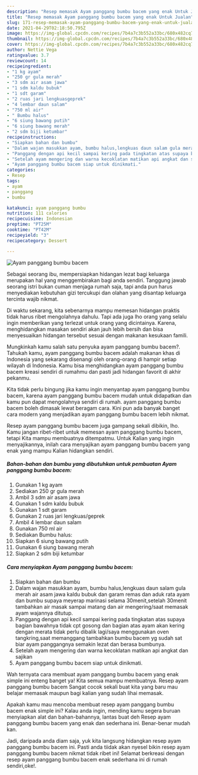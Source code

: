 ```yaml
---
description: "Resep memasak Ayam panggang bumbu bacem yang enak Untuk Jualan"
title: "Resep memasak Ayam panggang bumbu bacem yang enak Untuk Jualan"
slug: 171-resep-memasak-ayam-panggang-bumbu-bacem-yang-enak-untuk-jualan
date: 2021-04-29T02:18:50.795Z
image: https://img-global.cpcdn.com/recipes/7b4a7c3b552a33bc/680x482cq70/ayam-panggang-bumbu-bacem-foto-resep-utama.jpg
thumbnail: https://img-global.cpcdn.com/recipes/7b4a7c3b552a33bc/680x482cq70/ayam-panggang-bumbu-bacem-foto-resep-utama.jpg
cover: https://img-global.cpcdn.com/recipes/7b4a7c3b552a33bc/680x482cq70/ayam-panggang-bumbu-bacem-foto-resep-utama.jpg
author: Nettie Vega
ratingvalue: 3.7
reviewcount: 14
recipeingredient:
- "1 kg ayam"
- "250 gr gula merah"
- "3 sdm air asam jawa"
- "1 sdm kaldu bubuk"
- "1 sdt garam"
- "2 ruas jari lengkuasgeprek"
- "4 lembar daun salam"
- "750 ml air"
- " Bumbu halus"
- "6 siung bawang putih"
- "6 siung bawang merah"
- "2 sdm biji ketumbar"
recipeinstructions:
- "Siapkan bahan dan bumbu"
- "Dalam wajan masukkan ayam, bumbu halus,lengkuas daun salam gula merah air asam jawa kaldu bubuk dan garam remas dan aduk rata ayam dan bumbu supaya meyerap marinasi selama 30menit,setelah 30menit tambahkan air masak sampai matang dan air mengering/saat memasak ayam wajannya ditutup."
- "Panggang dengan api kecil sampai kering pada tingkatan atas supaya bagian bawahnya tidak cpt gosong dan bagian atas ayam akan kering dengan merata tidak perlu dibalik lagi/saya menggunakan oven tangkring,saat memanggang tambahkan bumbu bacem yg sudah sat biar ayam panggangnya semakin lezat dan berasa bumbunya."
- "Setelah ayam mengering dan warna kecoklatan matikan api angkat dan sajikan"
- "Ayam panggang bumbu bacem siap untuk dinikmati."
categories:
- Resep
tags:
- ayam
- panggang
- bumbu

katakunci: ayam panggang bumbu 
nutrition: 111 calories
recipecuisine: Indonesian
preptime: "PT25M"
cooktime: "PT42M"
recipeyield: "3"
recipecategory: Dessert

---
```



![Ayam panggang bumbu bacem](https://img-global.cpcdn.com/recipes/7b4a7c3b552a33bc/680x482cq70/ayam-panggang-bumbu-bacem-foto-resep-utama.jpg)

Sebagai seorang ibu, mempersiapkan hidangan lezat bagi keluarga merupakan hal yang menggembirakan bagi anda sendiri. Tanggung jawab seorang istri bukan cuman menjaga rumah saja, tapi anda pun harus menyediakan kebutuhan gizi tercukupi dan olahan yang disantap keluarga tercinta wajib nikmat.

Di waktu  sekarang, kita sebenarnya mampu memesan hidangan praktis tidak harus ribet mengolahnya dahulu. Tapi ada juga lho orang yang selalu ingin memberikan yang terlezat untuk orang yang dicintainya. Karena, menghidangkan masakan sendiri akan jauh lebih bersih dan bisa menyesuaikan hidangan tersebut sesuai dengan makanan kesukaan famili. 



Mungkinkah kamu salah satu penyuka ayam panggang bumbu bacem?. Tahukah kamu, ayam panggang bumbu bacem adalah makanan khas di Indonesia yang sekarang disenangi oleh orang-orang di hampir setiap wilayah di Indonesia. Kamu bisa menghidangkan ayam panggang bumbu bacem kreasi sendiri di rumahmu dan pasti jadi hidangan favorit di akhir pekanmu.

Kita tidak perlu bingung jika kamu ingin menyantap ayam panggang bumbu bacem, karena ayam panggang bumbu bacem mudah untuk didapatkan dan kamu pun dapat mengolahnya sendiri di rumah. ayam panggang bumbu bacem boleh dimasak lewat beragam cara. Kini pun ada banyak banget cara modern yang menjadikan ayam panggang bumbu bacem lebih nikmat.

Resep ayam panggang bumbu bacem juga gampang sekali dibikin, lho. Kamu jangan ribet-ribet untuk memesan ayam panggang bumbu bacem, tetapi Kita mampu membuatnya ditempatmu. Untuk Kalian yang ingin menyajikannya, inilah cara menyajikan ayam panggang bumbu bacem yang enak yang mampu Kalian hidangkan sendiri.

<!--inarticleads1-->

##### Bahan-bahan dan bumbu yang dibutuhkan untuk pembuatan Ayam panggang bumbu bacem:

1. Gunakan 1 kg ayam
1. Sediakan 250 gr gula merah
1. Ambil 3 sdm air asam jawa
1. Gunakan 1 sdm kaldu bubuk
1. Gunakan 1 sdt garam
1. Gunakan 2 ruas jari lengkuas/geprek
1. Ambil 4 lembar daun salam
1. Gunakan 750 ml air
1. Sediakan  Bumbu halus:
1. Siapkan 6 siung bawang putih
1. Gunakan 6 siung bawang merah
1. Siapkan 2 sdm biji ketumbar




<!--inarticleads2-->

##### Cara menyiapkan Ayam panggang bumbu bacem:

1. Siapkan bahan dan bumbu
1. Dalam wajan masukkan ayam, bumbu halus,lengkuas daun salam gula merah air asam jawa kaldu bubuk dan garam remas dan aduk rata ayam dan bumbu supaya meyerap marinasi selama 30menit,setelah 30menit tambahkan air masak sampai matang dan air mengering/saat memasak ayam wajannya ditutup.
1. Panggang dengan api kecil sampai kering pada tingkatan atas supaya bagian bawahnya tidak cpt gosong dan bagian atas ayam akan kering dengan merata tidak perlu dibalik lagi/saya menggunakan oven tangkring,saat memanggang tambahkan bumbu bacem yg sudah sat biar ayam panggangnya semakin lezat dan berasa bumbunya.
1. Setelah ayam mengering dan warna kecoklatan matikan api angkat dan sajikan
1. Ayam panggang bumbu bacem siap untuk dinikmati.




Wah ternyata cara membuat ayam panggang bumbu bacem yang enak simple ini enteng banget ya! Kita semua mampu membuatnya. Resep ayam panggang bumbu bacem Sangat cocok sekali buat kita yang baru mau belajar memasak maupun bagi kalian yang sudah lihai memasak.

Apakah kamu mau mencoba membuat resep ayam panggang bumbu bacem enak simple ini? Kalau anda ingin, mending kamu segera buruan menyiapkan alat dan bahan-bahannya, lantas buat deh Resep ayam panggang bumbu bacem yang enak dan sederhana ini. Benar-benar mudah kan. 

Jadi, daripada anda diam saja, yuk kita langsung hidangkan resep ayam panggang bumbu bacem ini. Pasti anda tiidak akan nyesel bikin resep ayam panggang bumbu bacem nikmat tidak ribet ini! Selamat berkreasi dengan resep ayam panggang bumbu bacem enak sederhana ini di rumah sendiri,oke!.


